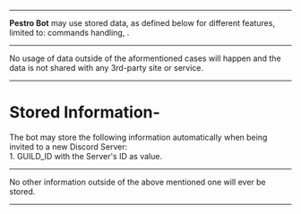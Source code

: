 <hr />

**Pestro Bot** may use stored data, as defined below for different features, limited to: commands handling, .<br />

<hr />

No usage of data outside of the aformentioned cases will happen and the data is not shared with any 3rd-party site or service.<br />

<hr />

# Stored Information-<br />
  The bot may store the following information automatically when being invited to a new Discord Server:
  <br />
    1. GUILD_ID with the Server's ID as value.<br />

<hr />

No other information outside of the above mentioned one will ever be stored.

<hr />